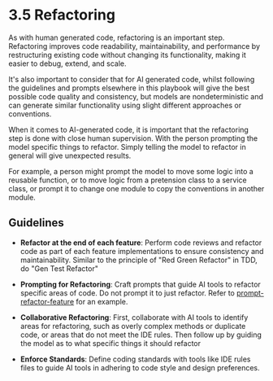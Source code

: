 # 3.5 Refactoring

As with human generated code, refactoring is an important step. Refactoring improves code readability, maintainability, and performance by restructuring existing code without changing its functionality, making it easier to debug, extend, and scale.

It's also important to consider that for AI generated code, whilst following the guidelines and prompts elsewhere in this playbook will give the best possible code quality and consistency, but models are nondeterministic and can generate similar functionality using slight different approaches or conventions.

When it comes to AI-generated code, it is important that the refactoring step is done with close human supervision.  With the person prompting the model specific things to refactor. Simply telling the model to refactor in general will give unexpected results.  

For example, a person might prompt the model to move some logic into a reusable function, or to move logic from a pretension class to a service class, or prompt it to change one module to copy the conventions in another module.

## Guidelines

- **Refactor at the end of each feature**: Perform code reviews and refactor code as part of each feature implementations to ensure consistency and maintainability. Similar to the principle of "Red Green Refactor" in TDD, do "Gen Test Refactor"

- **Prompting for Refactoring**: Craft prompts that guide AI tools to refactor specific areas of code. Do not prompt it to just refactor.  Refer to [prompt-refactor-feature](../prompt-library/refactoring/prompt-refactor-feature.md) for an example.

- **Collaborative Refactoring**: First, collaborate with AI tools to identify areas for refactoring, such as overly complex methods or duplicate code, or areas that do not meet the IDE rules. Then follow up by guiding the model as to what specific things it should refactor 

- **Enforce Standards**: Define coding standards with tools like IDE rules files to guide AI tools in adhering to code style and design preferences.





 
